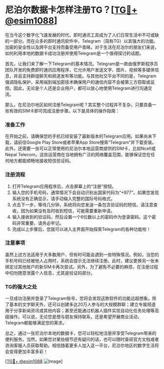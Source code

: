 # 尼泊尔数据卡怎样注册TG？[[TG💪+ @esim1088](https://t.me/s/esim1088)]

在当今这个数字化飞速发展的时代，即时通讯工具成为了人们日常生活中不可或缺的一部分。而在众多的即时通讯软件中，Telegram（简称TG）以其强大的功能、加密的安全性以及跨平台支持而备受用户青睐。对于生活在尼泊尔的朋友们来说，如何利用本地的数据卡成功注册并使用Telegram是一个值得探讨的话题。

首先，让我们来了解一下Telegram的基本情况。Telegram是一款由俄罗斯程序员团队开发的免费即时通讯应用程序，它允许用户发送文字、图片、视频等多媒体信息，并且支持群组聊天和频道发布等功能。与其他社交平台不同的是，Telegram强调隐私保护，采用端到端加密技术确保用户的通信内容不会被第三方窃取或监控。因此，无论是个人还是企业用户，都可以放心地使用Telegram进行沟通交流。

那么，在尼泊尔地区如何注册Telegram呢？其实整个过程并不复杂，只要具备一张有效的SIM卡即可完成注册步骤。以下是具体的操作指南：

### 准备工作

在开始之前，请确保您的手机已经安装了最新版本的Telegram应用。如果尚未下载，请前往Google Play Store或者苹果App Store搜索“Telegram”并下载安装。此外，还需要一张可以正常使用的尼泊尔本地运营商提供的SIM卡，比如Ncell或Nepal Telecom。这些运营商在当地拥有广泛的网络覆盖范围，能够保证您在任何地方都能顺畅地接收短信验证码。

### 注册流程

1. 打开Telegram应用程序后，点击屏幕上的“注册”按钮。
2. 输入您的手机号码，通常情况下会自动识别出国家代码为“+977”。如果您发现系统没有正确显示，请手动输入完整的国际号码格式。
3. 点击下一步，等待几分钟，系统将向您发送一条包含验证码的短信。请注意查收，因为如果没有及时收到短信，可能需要重新申请。
4. 输入接收到的验证码，然后设置一个6位数以上的密码作为登录密码。这个密码非常重要，请务必牢记。
5. 完成以上步骤后，您就可以进入主界面开始探索Telegram的各种功能啦！

### 注意事项

虽然上述方法适用于大多数用户，但有时可能会遇到一些特殊情况。例如，当您的手机号码已经被他人占用时，系统会提示无法继续注册。此时，建议更换另一张未绑定过其他账户的新SIM卡再次尝试。另外，为了避免不必要的麻烦，在注册过程中切勿随意泄露个人信息，尤其是验证码部分。

### TG的强大之处

一旦成功注册并登录了Telegram账号，您将会发现这款软件的功能远超想象。除了基本的文字聊天外，还可以创建多达20万人参与的大规模群聊；建立专属频道用于分享新闻资讯或其他内容；甚至还能通过机器人插件实现自动化任务处理等高级操作。可以说，无论您是想与朋友保持联系，还是希望开展商业活动，Telegram都能够满足您的需求。

总之，通过一张尼泊尔本地的数据卡，您可以轻松地注册并享受Telegram带来的便利服务。当然，如果您对某些细节还有疑问的话，也可以随时查阅官方文档或者咨询客服人员获取帮助。相信随着更多人加入这一平台，尼泊尔地区的数字生活将会变得更加丰富多彩！

[[TG💪+ @esim1088](https://t.me/s/esim1088) ![Image](https://i.postimg.cc/4NQfJmqS/Snipaste-2025-05-13-00-14-12.png)]